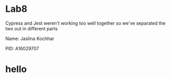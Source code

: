 # Lab8

Cypress and Jest weren't working too well together
so we've separated the two out in different parts

Name: Jaslina Kochhar

PID: A16029707

# hello

